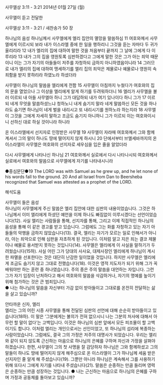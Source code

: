 사무엘상 3:11 - 3:21 
2014년 01월 27일 (월)

사무엘이 듣고 전달한



사무엘상 3:11 - 3:21 / 새찬송가 50 장


하나님의 음성 
하나님께서 사무엘에게 엘리 집안의 멸망을 말씀하심
11 여호와께서 사무엘에게 이르시되 보라 내가 이스라엘 중에 한 일을 행하리니 그것을 듣는 자마다 두 귀가 울리리라 12 내가 엘리의 집에 대하여 말한 것을 처음부터 끝까지 그 날에 그에게 다 이루리라 13 내가 그의 집을 영원토록 심판하겠다고 그에게 말한 것은 그가 아는 죄악 때문이니 이는 그가 자기의 아들들이 저주를 자청하되 금하지 아니하였음이니라 14 그러므로 내가 엘리의 집에 대하여 맹세하기를 엘리 집의 죄악은 제물로나 예물로나 영원히 속죄함을 받지 못하리라 하였노라 하셨더라

사무엘이 하나님의 말씀을 엘리에게 전함
15 사무엘이 아침까지 누웠다가 여호와의 집의 문을 열었으나 그 이상을 엘리에게 알게 하기를 두려워하더니 16 엘리가 사무엘을 불러 이르되 내 아들 사무엘아 하니 그가 대답하되 내가 여기 있나이다 하니 그가 17 이르되 네게 무엇을 말씀하셨느냐 청하노니 내게 숨기지 말라 네게 말씀하신 모든 것을 하나라도 숨기면 하나님이 네게 벌을 내리시고 또 내리시기를 원하노라 하는지라 18 사무엘이 그것을 그에게 자세히 말하고 조금도 숨기지 아니하니 그가 이르되 이는 여호와이시니 선하신 대로 하실 것이니라 하니라

온 이스라엘에서 선지자로 인정받은 사무엘 
19 사무엘이 자라매 여호와께서 그와 함께 계셔서 그의 말이 하나도 땅에 떨어지지 않게 하시니 20 단에서부터 브엘세바까지의 온 이스라엘이 사무엘은 여호와의 선지자로 세우심을 입은 줄을 알았더라

다시 사무엘에게 나타나신 하나님
21 여호와께서 실로에서 다시 나타나시되 여호와께서 실로에서 여호와의 말씀으로 사무엘에게 자기를 나타내시니라

●중심문단●19 The LORD was with Samuel as he grew up, and he let none of his words fall to the ground. 20 And all Israel from Dan to Beersheba recognized that Samuel was attested as a prophet of the LORD.

해석도움





사무엘이 들은 음성  
하나님이 사무엘에게 주신 말씀은 엘리 집안에 대한 심판의 내용이었습니다. 그것은 하나님께서 이미 엘리에게 하셨던 예언을 이제 하나도 빠짐없이 이루시겠다는 선언이었습니다(12). 사실 엘리는 사람들을 통해, 선지자를 통해, 그리고 이제 직접적인 하나님의 음성을 통해 이 같은 경고를 받고 있습니다. 그럼에도 그는 화를 자청하고 있는 자기 아들들의 악행을 금하지 않았습니다(13). 결국, 엘리는 자기가 모르는 일로 인해서가 아니라, 아는 죄악으로 인해 심판을 자초하게 된 것입니다. 이처럼 알고 지은 죄는 결코 제물이나 예물로 용서받지 못하는 것입니다(14). 사무엘은 엘리에게 이 사실을 말하기가 두려웠습니다(15하). 사실 어린 그가 당대의 사사요, 대제사장인 엘리에게 하나님이 계시한 파멸을 선포한다는 것은 대단히 난감한 일이었을 것입니다. 하지만 사무엘은 엘리에게 조금도 숨기지 않고 그대로 전했습니다(18). 이것은 영적 지도자가 되기 위해 그가 꼭 배워야만 하는 훈련 중 하나였습니다. 주의 종은 주의 말씀을 대언하는 자입니다. 그런 그가 자기 입장이 난처하다고 해서 여호와의 말씀을 삭감하거나, 자기의 명예를 높이기 위해 첨가하는 것은 큰 범죄입니다.   
● 나는 하나님의 말씀을 자신부터 가감 없이 받아들이고 그대로를 온전히 전달하는 삶을 살고 있습니까?

안타까운 신자, 엘리  
엘리는 그의 어린 시종 사무엘을 통해 전달된 심판의 선언에 대해 순순히 받아들이고 있습니다(18하). 이 말은 ‘그분에게는 불의가 전혀 없으시니 나는 그분의 처사에 대해서 아무런 할 말이 없다’는 고백입니다. 이것은 하나님의 심판 앞에서 모든 피조물이 할 고백이기도 합니다. 이처럼 엘리는 개인으로서는 선인이었고, 또 하나님의 섭리에 복종하는 사람이었습니다. 그럼에도, 결국 그의 가정은 저주의 대명사가 되었습니다. 우리는 엘리와 같이 되지 않도록 근신하는 마음으로 하나님의 은혜를 구하며 자신과 가정을 살펴야 하겠습니다. 한편, 사무엘이 그의 첫 사명을 잘 감당하자 하나님은 그와 함께하셨고 그의 말들이 하나도 땅에 떨어지지 않게 해주심으로 온 이스라엘이 그가 하나님께 세움 받은 선지자인 줄 알게 해 주셨습니다(19). 그뿐만 아니라 하나님은 계속해서 그를 사용하기 위해 또다시 그에게 자기를 나타내 주셨습니다(21). 말씀은 순종하는 만큼 들리며 영력은 순종하는 만큼 성장하는 것입니다.
● 나는 근신하는 마음으로 하나님의 은혜를 구하며 가정과 공동체를 돌아보고 있습니까?